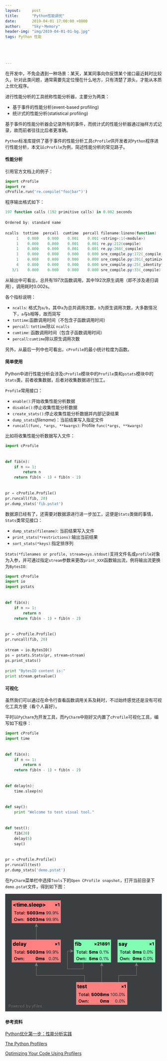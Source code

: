 ```yaml
---
layout:     post
title:      "Python性能调优"
date:       2019-04-01 17:00:00 +0800
author:     "Sky丶Memory"
header-img: "img/2019-04-01-01-bg.jpg"
tags: Python 性能




---
```


在开发中，不免会遇到一种场景：某天，某某同事向你反馈某个接口最近耗时比较久，针对此类问题，通常需要先定位慢在什么地方，只有清楚了源头，才能从本质上优化程序。

进行性能分析的工具统称性能分析器，主要分为两类：

- 基于事件的性能分析(event-based profiling)
- 统计式的性能分析(statistical profiling)

基于事件的性能分析器会记录所有的事件，而统计式的性能分析器通过抽样方式记录，故而前者往往比后者更准确。

`Python`标准库提供了基于事件的性能分析工具`cProfile`供开发者对`Python`程序进行性能分析，本文以`cProfile`为例，简述性能分析的常见路子。

#### 性能分析

引用官方文档上的例子：

```python
import cProfile
import re
cProfile.run('re.compile("foo|bar")')
```

程序输出格式如下：

```powershell
197 function calls (192 primitive calls) in 0.002 seconds

Ordered by: standard name

ncalls  tottime  percall  cumtime  percall filename:lineno(function)
     1    0.000    0.000    0.001    0.001 <string>:1(<module>)
     1    0.000    0.000    0.001    0.001 re.py:212(compile)
     1    0.000    0.000    0.001    0.001 re.py:268(_compile)
     1    0.000    0.000    0.000    0.000 sre_compile.py:172(_compile_charset)
     1    0.000    0.000    0.000    0.000 sre_compile.py:201(_optimize_charset)
     4    0.000    0.000    0.000    0.000 sre_compile.py:25(_identityfunction)
   3/1    0.000    0.000    0.000    0.000 sre_compile.py:33(_compile)
```

从输出中可看出，总共有197次函数调用，其中192次原生调用（即不涉及递归调用），调用耗时0.002s。

各个指标说明：

- `ncalls`: 格式为`a/b`，其中`a`为总共调用次数，`b`为原生调用次数，大多数情况下，`a`与`b`相等，故而简写
- `tottime`:函数调用时间（不包含子函数调用时间）
- `percall`: `tottime`除以 `ncalls`
- `cumtime`: 函数调用时间（包含子函数调用时间）
- `percall`:`cumtime`除以原生调用次数

另外，从最后一列中也可看出，`cProfile`的最小统计粒度为函数。

#### 简单使用

Python中进行性能分析会涉及`cProfile`模块中的`Profile`类和`pstats`模块中的`Stats`类，前者收集数据，后者对收集数据进行加工。

`Profile`常用接口：

- `enable()`:开始收集性能分析数据
- `disable()`:停止收集性能分析数据
- `create_stats()`:停止收集性能分析数据并内部记录结果
- `dump_stats`(*filename*)：当前结果写入指定文件
- `runcall(func, *args, **kwargs)`: Profile `func(*args, **kwargs) `

比如将收集性能分析数据写入文件：

```python
import cProfile


def fib(n):
    if n <= 1:
        return n
    return fib(n - 1) + fib(n - 2)


pr = cProfile.Profile()
pr.runcall(fib, 20)
pr.dump_stats('fib.pstat')
```

数据源已经有了，还需要对数据源进行进一步加工，这便是`Stats`类做的事情，`Stats`类常见接口：

- `dump_stats(filename)`: 当前结果写入文件
- `print_stats(*restrictions)`:输出当前结果
- `sort_stats(*keys)`:指定排序列

`Stats(*filenames or profile, stream=sys.stdout)`支持文件名或`profile`对象为入参，并可通过指定`stream`参数来更改`print_XXX`函数输出流，例将输出流更换为`BytesIO`:

```python
import cProfile
import io
import pstats


def fib(n):
    if n <= 1:
        return n
    return fib(n - 1) + fib(n - 2)


pr = cProfile.Profile()
pr.runcall(fib, 20)

stream = io.BytesIO()
ps = pstats.Stats(pr, stream=stream)
ps.print_stats()

print "BytesIO content is:"
print stream.getvalue()
```



#### 可视化

虽然我们可以通过在命令行查看函数调用关系及耗时，不过始终感觉还是没有可视化工具方便（看个人喜好）。

平时以`PyCharm`为开发工具，而`PyCharm`中刚好又内置了`cProfile`可视化工具，编写如下程序：

```python
import cProfile
import time


def fib(n):
    if n <= 1:
        return n
    return fib(n - 1) + fib(n - 2)


def delay(n):
    time.sleep(n)


def say():
    print "Welcome to test visual tool."


def test():
    fib(20)
    delay(5)
    say()


pr = cProfile.Profile()
pr.runcall(test)
pr.dump_stats('demo.pstat')

```

在`PyCharm`菜单栏中选择`Tools`下的`Open CProfile snapshot`，打开当前目录下`demo.pstat`文件，得到如下图：

![](/img/2019-04-01-01-01.png)

#### 参考资料

[Python优化第一步：性能分析实践](<https://zhuanlan.zhihu.com/p/24495603>)

[The Python Profilers](<https://docs.python.org/3/library/profile.html>)

[Optimizing Your Code Using Profilers](<https://www.jetbrains.com/help/pycharm/profiler.html>)

